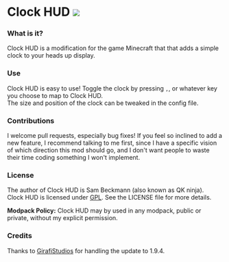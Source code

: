 # Clock HUD [![](http://cf.way2muchnoise.eu/full_226364_downloads.svg)](https://minecraft.curseforge.com/projects/clock-hud)

### What is it?
Clock HUD is a modification for the game Minecraft that that adds a simple clock to your heads up display.
### Use
Clock HUD is easy to use! Toggle the clock by pressing `,`, or whatever key you choose to map to Clock HUD.  
The size and position of the clock can be tweaked in the config file.

### Contributions
I welcome pull requests, especially bug fixes! If you feel so inclined to add a new feature, I recommend talking to me first, since I have a specific vision of which direction this mod should go, and I don't want people to waste their time coding something I won't implement.

### License
The author of Clock HUD is Sam Beckmann (also known as QK ninja).  
Clock HUD is licensed under [GPL](http://www.gnu.org/licenses/gpl-3.0.en.html). See the LICENSE file for more details.

**Modpack Policy:** Clock HUD may by used in any modpack, public or private, without my explicit permission.

### Credits
Thanks to [GirafiStudios](https://github.com/GirafiStudios) for handling the update to 1.9.4.

